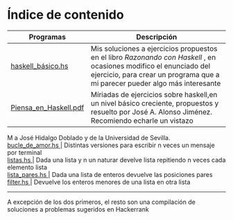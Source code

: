 # Índice de contenido

Programas						| Descripción
--- 							| ---
<a href="haskell_básico.hs">haskell_básico.hs</a> | Mis soluciones a ejercicios propuestos en el libro *Razonando con Haskell* , en ocasiones modifico el enunciado del ejercicio, para crear un programa que a mi parecer pueder algo más interesante  
<a href="Piensa_en_Haskell.pdf">Piensa_en_Haskell.pdf</a> | Míriadas de ejercicios sobre haskell,en un nivel básico creciente, propuestos y resuelto por José A. Alonso Jiménez. Recomiendo echarle un vistazo  
M a José Hidalgo Doblado y de la Universidad de Sevilla.  
<a href="bucle_de_amor.hs"> bucle_de_amor.hs </a>      	| Distintas versiones para escribir n veces un mensaje por terminal  
<a href="listas.hs"> listas.hs </a> 	     		| Dada una lista y n un naturar develve lista repitiendo n veces cada elemento lista  
<a href="lista_pares.hs"> lista_pares.hs </a>  | Dada una lista de enteros devuelve las posiciones pares  
<a href="filter.hs"> filter.hs </a>  | Devuelve los enteros menores de una lista en otra lista  



---
A excepción de los dos primeros, el resto son una compilación de soluciones a problemas sugeridos en Hackerrank
